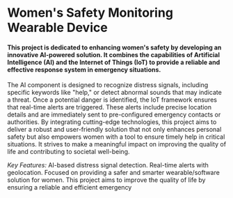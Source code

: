 # **Women's Safety Monitoring Wearable Device**
#### This project is dedicated to enhancing women's safety by developing an innovative AI-powered solution. It combines the capabilities of Artificial Intelligence (AI) and the Internet of Things (IoT) to provide a reliable and effective response system in emergency situations.

The AI component is designed to recognize distress signals, including specific keywords like "help," or detect abnormal sounds that may indicate a threat. Once a potential danger is identified, the IoT framework ensures that real-time alerts are triggered. These alerts include precise location details and are immediately sent to pre-configured emergency contacts or authorities.
By integrating cutting-edge technologies, this project aims to deliver a robust and user-friendly solution that not only enhances personal safety but also empowers women with a tool to ensure timely help in critical situations. It strives to make a meaningful impact on improving the quality of life and contributing to societal well-being.

*Key Features:*
AI-based distress signal detection.
Real-time alerts with geolocation.
Focused on providing a safer and smarter wearable/software solution for women.
This project aims to improve the quality of life by ensuring a reliable and efficient emergency
